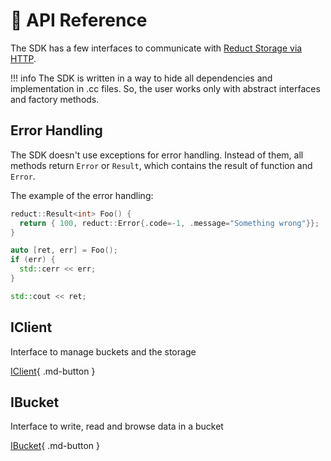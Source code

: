 # 📒 API Reference

The SDK has a few interfaces to communicate with [Reduct Storage via HTTP](https://docs.reduct-storage.dev/http-api).

!!! info 
    The SDK is written in a way to hide all dependencies and implementation in .cc files. So, the user works only
    with abstract interfaces and factory methods.

## Error Handling

The SDK doesn't use exceptions for error handling. Instead of them, all methods return `Error` or `Result`, which
contains the result of function and `Error`.

The example of the error handling:

```cpp
reduct::Result<int> Foo() {
  return { 100, reduct::Error{.code=-1, .message="Something wrong"}};
}

auto [ret, err] = Foo();
if (err) {
  std::cerr << err;
}

std::cout << ret;
```

## IClient

Interface to manage buckets and the storage

[IClient](iclient.md){ .md-button }

## IBucket

Interface to write, read and browse data in a bucket

[IBucket](ibucket.md){ .md-button }
